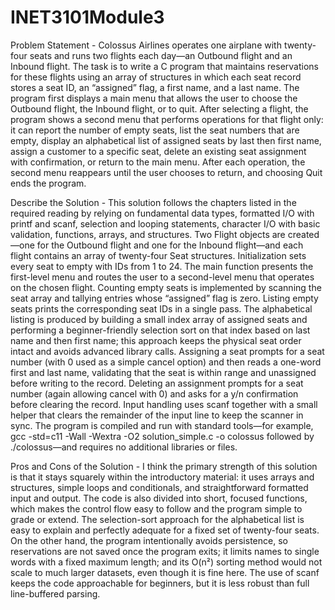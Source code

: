 # INET3101Module3

Problem Statement - Colossus Airlines operates one airplane with twenty-four seats and runs two flights each day—an Outbound flight and an Inbound flight. The task is to write a C program that maintains reservations for these flights using an array of structures in which each seat record stores a seat ID, an “assigned” flag, a first name, and a last name. The program first displays a main menu that allows the user to choose the Outbound flight, the Inbound flight, or to quit. After selecting a flight, the program shows a second menu that performs operations for that flight only: it can report the number of empty seats, list the seat numbers that are empty, display an alphabetical list of assigned seats by last then first name, assign a customer to a specific seat, delete an existing seat assignment with confirmation, or return to the main menu. After each operation, the second menu reappears until the user chooses to return, and choosing Quit ends the program.

Describe the Solution - This solution follows the chapters listed in the required reading by relying on fundamental data types, formatted I/O with printf and scanf, selection and looping statements, character I/O with basic validation, functions, arrays, and structures. Two Flight objects are created—one for the Outbound flight and one for the Inbound flight—and each flight contains an array of twenty-four Seat structures. Initialization sets every seat to empty with IDs from 1 to 24. The main function presents the first-level menu and routes the user to a second-level menu that operates on the chosen flight. Counting empty seats is implemented by scanning the seat array and tallying entries whose “assigned” flag is zero. Listing empty seats prints the corresponding seat IDs in a single pass. The alphabetical listing is produced by building a small index array of assigned seats and performing a beginner-friendly selection sort on that index based on last name and then first name; this approach keeps the physical seat order intact and avoids advanced library calls. Assigning a seat prompts for a seat number (with 0 used as a simple cancel option) and then reads a one-word first and last name, validating that the seat is within range and unassigned before writing to the record. Deleting an assignment prompts for a seat number (again allowing cancel with 0) and asks for a y/n confirmation before clearing the record. Input handling uses scanf together with a small helper that clears the remainder of the input line to keep the scanner in sync. The program is compiled and run with standard tools—for example, gcc -std=c11 -Wall -Wextra -O2 solution_simple.c -o colossus followed by ./colossus—and requires no additional libraries or files.

Pros and Cons of the Solution - I think the primary strength of this solution is that it stays squarely within the introductory material: it uses arrays and structures, simple loops and conditionals, and straightforward formatted input and output. The code is also divided into short, focused functions, which makes the control flow easy to follow and the program simple to grade or extend. The selection-sort approach for the alphabetical list is easy to explain and perfectly adequate for a fixed set of twenty-four seats. On the other hand, the program intentionally avoids persistence, so reservations are not saved once the program exits; it limits names to single words with a fixed maximum length; and its O(n²) sorting method would not scale to much larger datasets, even though it is fine here. The use of scanf keeps the code approachable for beginners, but it is less robust than full line-buffered parsing.
